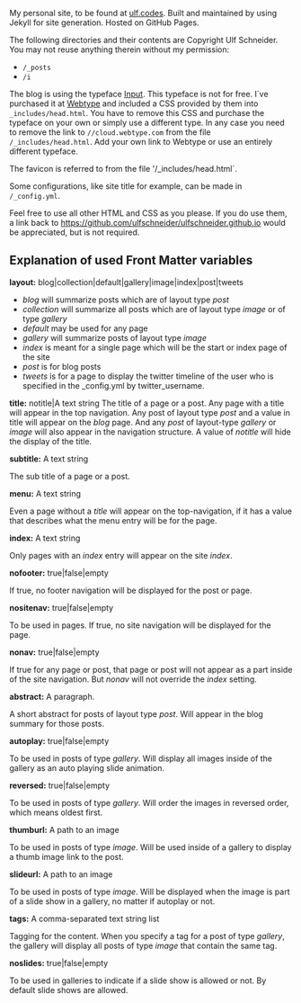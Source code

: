 My personal site, to be found at [ulf.codes](http://ulf.codes). Built and maintained by using Jekyll for site generation. Hosted on GitHub Pages.

The following directories and their contents are Copyright Ulf Schneider. You may not reuse anything therein without my permission:

* `/_posts`
* `/i`

The blog is using the typeface [Input](http://input.fontbureau.com). This typeface is not for free. I´ve purchased it at [Webtype](http://webtype.com) and included a CSS provided by them into `_includes/head.html`.
You have to remove this CSS and purchase the typeface on your own or simply use a different type. In any case you need to remove the link to `//cloud.webtype.com` from the file `/_includes/head.html`. Add your own link to Webtype or use an entirely different typeface. 

The favicon is referred to from the file '/_includes/head.html`. 

Some configurations, like site title for example, can be made in `/_config.yml`.

Feel free to use all other HTML and CSS as you please. If you do use them, a link back to https://github.com/ulfschneider/ulfschneider.github.io would be appreciated, but is not required.

Explanation of used Front Matter variables
---

**layout:** blog|collection|default|gallery|image|index|post|tweets

* *blog* will summarize posts which are of layout type *post*
* *collection* will summarize all posts which are of layout type *image* or of type *gallery*
* *default* may be used for any page
* *gallery* will summarize posts of layout type *image*
* *index* is meant for a single page which will be the start or index page of the site
* *post* is for blog posts
* *tweets* is for a page to display the twitter timeline of the user who is specified in the _config.yml by twitter_username.

**title:** notitle|A text string
The title of a page or a post. Any page with a title will appear  in the top navigation. Any post of layout type *post* and a value in title will appear on the *blog* page. And any *post* of layout-type *gallery* or *image* will also appear in the navigation structure. A value of *notitle* will hide the display of the title.

**subtitle:** A text string

The sub title of a page or a post.

**menu:** A text string

Even a page without a *title* will appear on the top-navigation, if it has a value that describes what the menu entry will be for the page.

**index:** A text string

Only pages with an *index* entry will appear on the site *index*.

**nofooter:** true|false|empty

If true, no footer navigation will be displayed for the post or page.

**nositenav:** true|false|empty

To be used in pages. If true, no site navigation will be displayed for the page.

**nonav:** true|false|empty

If true for any page or post, that page or post will not appear as a part inside of the site navigation. But *nonav* will not override the *index* setting.

**abstract:** A paragraph.

A short abstract for posts of layout type *post*. Will appear in the blog summary for those posts.

**autoplay:** true|false|empty

To be used in posts of type *gallery*. Will display all images inside of the gallery as an auto playing slide animation.

**reversed:** true|false|empty

To be used in posts of type *gallery*. Will order the images in reversed order, which means oldest first.

**thumburl:** A path to an image

To be used in posts of type *image*. Will be used inside of a gallery to display a thumb image link to the post.

**slideurl:** A path to an image

To be used in posts of type *image*. Will be displayed when the image is part of a slide show in a gallery, no matter if autoplay or not.

**tags:** A comma-separated text string list

Tagging for the content. When you specify a tag for a post of type *gallery*, the gallery will display all posts of type *image* that contain the same tag.

**noslides:** true|false|empty

To be used in galleries to indicate if a slide show is allowed or not. By default slide shows are allowed.
 



